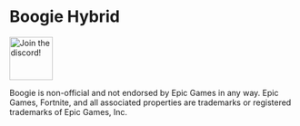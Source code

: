 # Boogie Hybrid
<a target="_blank" href="discord.gg/HfNfDQnPb6" title="Join our Discord!">
<img draggable="false" src="https://discordapp.com/api/guilds/931381302714855425/widget.png?style=banner2" height="76px" draggable="false" alt="Join the discord!">
</a>

Boogie is non-official and not endorsed by Epic Games in any way.
Epic Games, Fortnite, and all associated properties are trademarks or registered trademarks of Epic Games, Inc.
